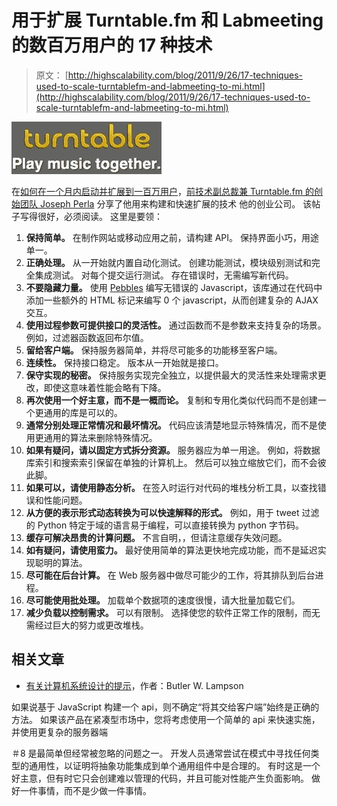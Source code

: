 # 用于扩展 Turntable.fm 和 Labmeeting 的数百万用户的 17 种技术

> 原文： [http://highscalability.com/blog/2011/9/26/17-techniques-used-to-scale-turntablefm-and-labmeeting-to-mi.html](http://highscalability.com/blog/2011/9/26/17-techniques-used-to-scale-turntablefm-and-labmeeting-to-mi.html)

![](img/3f78e30a68add9fe1ac9979800d3adf4.png)

在[如何在一个月内启动并扩展到一百万用户](http://www.jperla.com/blog/post/how-to-launch-in-a-month-scale-to-a-million-users)，[前技术副总裁兼 Turntable.fm 的创始团队 Joseph Perla](http://twitter.com/jperla) 分享了他用来构建和快速扩展的技术 他的创业公司。 该帖子写得很好，必须阅读。 这里是要领：

1.  **保持简单。** 在制作网站或移动应用之前，请构建 API。 保持界面小巧，用途单一。
2.  **正确处理。** 从一开始就内置自动化测试。 创建功能测试，模块级别测试和完全集成测试。 对每个提交运行测试。 存在错误时，无需编写新代码。
3.  **不要隐藏力量。** 使用 [Pebbles](http://www.jperla.com/blog/post/write-bug-free-javascript-with-pebbles) 编写无错误的 Javascript，该库通过在代码中添加一些额外的 HTML 标记来编写 0 个 javascript，从而创建复杂的 AJAX 交互。
4.  **使用过程参数可提供接口的灵活性。** 通过函数而不是参数来支持复杂的场景。 例如，过滤器函数返回布尔值。
5.  **留给客户端。** 保持服务器简单，并将尽可能多的功能移至客户端。
6.  **连续性。** 保持接口稳定。 版本从一开始就是接口。
7.  **保守实现的秘密。** 保持服务实现完全独立，以提供最大的灵活性来处理需求更改，即使这意味着性能会略有下降。
8.  **再次使用一个好主意，而不是一概而论。** 复制和专用化类似代码而不是创建一个更通用的库是可以的。
9.  **通常分别处理正常情况和最坏情况。** 代码应该清楚地显示特殊情况，而不是使用更通用的算法来删除特殊情况。
10.  **如果有疑问，请以固定方式拆分资源。** 服务器应为单一用途。 例如，将数据库索引和搜索索引保留在单独的计算机上。 然后可以独立缩放它们，而不会彼此脚。
11.  **如果可以，请使用静态分析。** 在签入时运行对代码的堆栈分析工具，以查找错误和性能问题。
12.  **从方便的表示形式动态转换为可以快速解释的形式。** 例如，用于 tweet 过滤的 Python 特定于域的语言易于编程，可以直接转换为 python 字节码。
13.  **缓存可解决昂贵的计算问题。** 不言自明，，但请注意缓存失效问题。
14.  **如有疑问，请使用蛮力。** 最好使用简单的算法更快地完成功能，而不是延迟实现聪明的算法。
15.  **尽可能在后台计算。** 在 Web 服务器中做尽可能少的工作，将其排队到后台进程。
16.  **尽可能使用批处理。** 加载单个数据项的速度很慢，请大批量加载它们。
17.  **减少负载以控制需求。** 可以有限制。 选择使您的软件正常工作的限制，而无需经过巨大的努力或更改堆栈。

## 相关文章

*   [有关计算机系统设计的提示](http://research.microsoft.com/en-us/um/people/blampson/33-Hints/WebPage.html)，作者：Butler W. Lampson

如果说基于 JavaScript 构建一个 api，则不确定“将其交给客户端”始终是正确的方法。
如果该产品在紧凑型市场中，您将考虑使用一个简单的 api 来快速实施，并使用更复杂的服务器端

＃8 是最简单但经常被忽略的问题之一。 开发人员通常尝试在模式中寻找任何类型的通用性，以证明将抽象功能集成到单个通用组件中是合理的。 有时这是一个好主意，但有时它只会创建难以管理的代码，并且可能对性能产生负面影响。 做好一件事情，而不是少做一件事情。